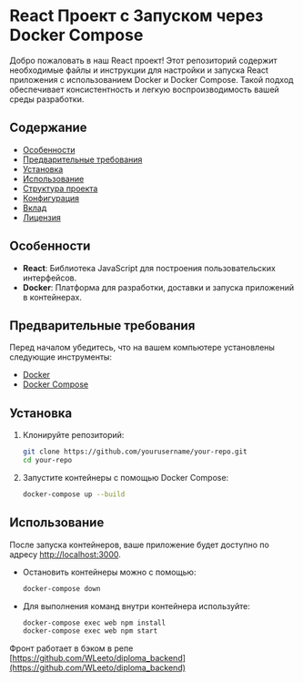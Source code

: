# React Проект с Запуском через Docker Compose

Добро пожаловать в наш React проект! Этот репозиторий содержит необходимые файлы и инструкции для настройки и запуска React приложения с использованием Docker и Docker Compose. Такой подход обеспечивает консистентность и легкую воспроизводимость вашей среды разработки.

## Содержание

- [Особенности](#особенности)
- [Предварительные требования](#предварительные-требования)
- [Установка](#установка)
- [Использование](#использование)
- [Структура проекта](#структура-проекта)
- [Конфигурация](#конфигурация)
- [Вклад](#вклад)
- [Лицензия](#лицензия)

## Особенности

- **React**: Библиотека JavaScript для построения пользовательских интерфейсов.
- **Docker**: Платформа для разработки, доставки и запуска приложений в контейнерах.

## Предварительные требования

Перед началом убедитесь, что на вашем компьютере установлены следующие инструменты:

- [Docker](https://www.docker.com/get-started)
- [Docker Compose](https://docs.docker.com/compose/install/)

## Установка

1. Клонируйте репозиторий:

    ```bash
    git clone https://github.com/yourusername/your-repo.git
    cd your-repo
    ```

2. Запустите контейнеры с помощью Docker Compose:

    ```bash
    docker-compose up --build
    ```

## Использование

После запуска контейнеров, ваше приложение будет доступно по адресу [http://localhost:3000](http://localhost:3000).

- Остановить контейнеры можно с помощью:

    ```bash
    docker-compose down
    ```

- Для выполнения команд внутри контейнера используйте:

    ```bash
    docker-compose exec web npm install
    docker-compose exec web npm start
    ```

Фронт работает в бэком в репе [https://github.com/WLeeto/diploma_backend](https://github.com/WLeeto/diploma_backend)